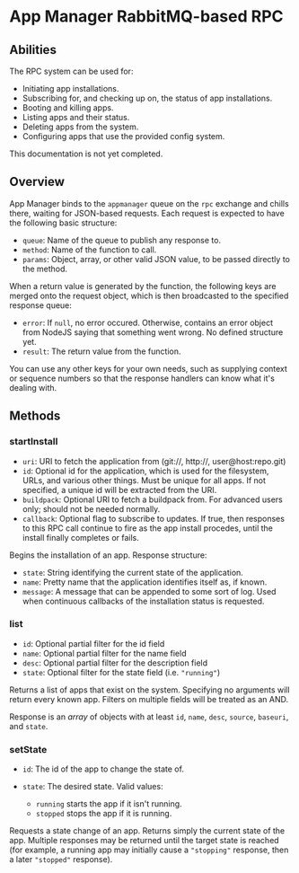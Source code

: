 App Manager RabbitMQ-based RPC
==============================

Abilities
---------
The RPC system can be used for:

* Initiating app installations.
* Subscribing for, and checking up on, the status of app installations.
* Booting and killing apps.
* Listing apps and their status.
* Deleting apps from the system.
* Configuring apps that use the provided config system.

This documentation is not yet completed.

Overview
--------
App Manager binds to the `appmanager` queue on the `rpc` exchange and chills
there, waiting for JSON-based requests. Each request is expected to have the
following basic structure:

* `queue`: Name of the queue to publish any response to.
* `method`: Name of the function to call.
* `params`: Object, array, or other valid JSON value, to be passed directly to
    the method.

When a return value is generated by the function, the following keys are merged
onto the request object, which is then broadcasted to the specified response
queue:

* `error`: If `null`, no error occured. Otherwise, contains an error object from
    NodeJS saying that something went wrong. No defined structure yet.
* `result`: The return value from the function.

You can use any other keys for your own needs, such as supplying context or
sequence numbers so that the response handlers can know what it's dealing with.

Methods
-------

### startInstall

* `uri`: URI to fetch the application from (git://, http://, user@host:repo.git)
* `id`: Optional id for the application, which is used for the filesystem, URLs,
    and various other things. Must be unique for all apps. If not specified, a
    unique id will be extracted from the URI.
* `buildpack`: Optional URI to fetch a buildpack from. For advanced users only;
    should not be needed normally.
* `callback`: Optional flag to subscribe to updates. If true, then responses to
    this RPC call continue to fire as the app install procedes, until the install
    finally completes or fails.

Begins the installation of an app. Response structure:

* `state`: String identifying the current state of the application.
* `name`: Pretty name that the application identifies itself as, if known.
* `message`: A message that can be appended to some sort of log. Used when
    continuous callbacks of the installation status is requested.

### list

* `id`: Optional partial filter for the id field
* `name`: Optional partial filter for the name field
* `desc`: Optional partial filter for the description field
* `state`: Optional filter for the state field (i.e. `"running"`)

Returns a list of apps that exist on the system. Specifying no arguments will
return every known app. Filters on multiple fields will be treated as an AND.

Response is an *array* of objects with at least `id`, `name`, `desc`, `source`,
`baseuri`, and `state`.

### setState

* `id`: The id of the app to change the state of.
* `state`: The desired state. Valid values:

    * `running` starts the app if it isn't running.
    * `stopped` stops the app if it is running.

Requests a state change of an app. Returns simply the current state of the app.
Multiple responses may be returned until the target state is reached (for
example, a running app may initially cause a `"stopping"` response, then a later
`"stopped"` response).
